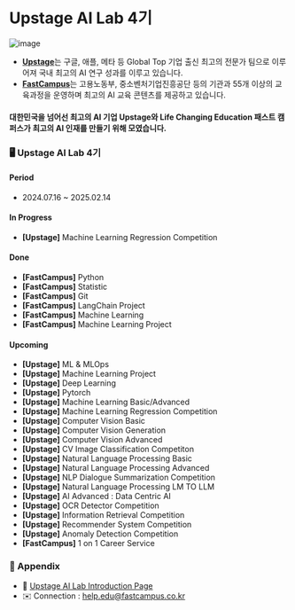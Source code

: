 # Upstage AI Lab 4기

![image](https://github.com/UpstageAILab/.github/assets/156163982/66b6a1ab-e147-4adf-a18b-ecea7047183d)
- [**Upstage**](https://www.upstage.ai/)는 구글, 애플, 메타 등 Global Top 기업 출신 최고의 전문가 팀으로 이루어져 국내 최고의 AI 연구 성과를 이루고 있습니다.
- [**FastCampus**](https://fastcampus.co.kr/)는 고용노동부, 중소벤처기업진흥공단 등의 기관과 55개 이상의 교육과정을 운영하며 최고의 AI 교육 콘텐츠를 제공하고 있습니다.

#### 대한민국을 넘어선 최고의 AI 기업 **Upstage**와 Life Changing Education **패스트 캠퍼스**가 **최고의 AI 인재를 만들기 위해 모였습니다.**


### 🖥️ Upstage AI Lab 4기
#### Period
- 2024.07.16 ~ 2025.02.14
  
#### In Progress
- **[Upstage]** Machine Learning Regression Competition

#### Done
- **[FastCampus]** Python
- **[FastCampus]** Statistic
- **[FastCampus]** Git
- **[FastCampus]** LangChain Project
- **[FastCampus]** Machine Learning
- **[FastCampus]** Machine Learning Project
  
#### Upcoming
- **[Upstage]** ML & MLOps
- **[Upstage]** Machine Learning Project
- **[Upstage]** Deep Learning
- **[Upstage]** Pytorch
- **[Upstage]** Machine Learning Basic/Advanced
- **[Upstage]** Machine Learning Regression Competition
- **[Upstage]** Computer Vision Basic
- **[Upstage]** Computer Vision Generation
- **[Upstage]** Computer Vision Advanced
- **[Upstage]** CV Image Classification Competiton
- **[Upstage]** Natural Language Processing Basic
- **[Upstage]** Natural Language Processing Advanced
- **[Upstage]** NLP Dialogue Summarization Competition
- **[Upstage]** Natural Language Processing LM TO LLM
- **[Upstage]** AI Advanced : Data Centric AI
- **[Upstage]** OCR Detector Competition
- **[Upstage]** Information Retrieval Competition
- **[Upstage]** Recommender System Competition
- **[Upstage]** Anomaly Detection Competition
- **[FastCampus]** 1 on 1 Career Service
  
### 🎇 Appendix
- 🙌 [Upstage AI Lab Introduction Page](https://fastcampus.co.kr/b2g_kdigitaltraining_ai)
- ✉️ Connection : help.edu@fastcampus.co.kr
